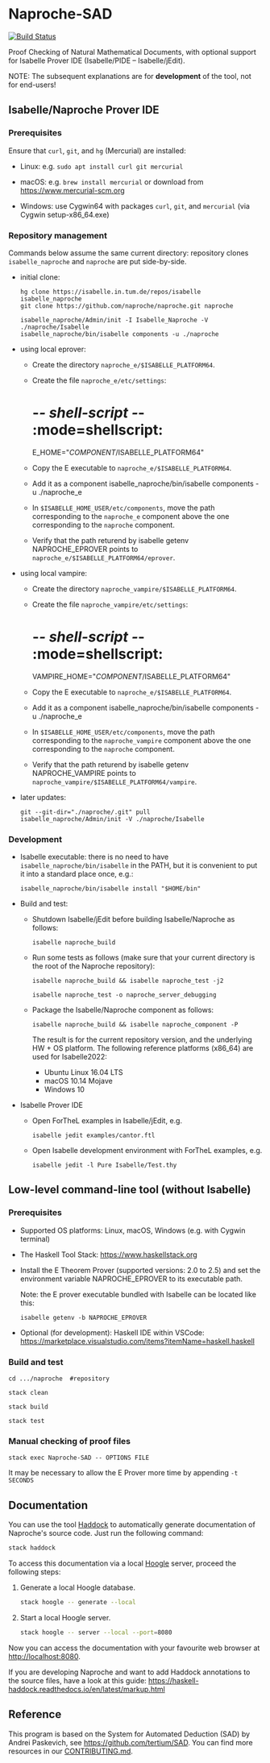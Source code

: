 # Naproche-SAD

[![Build Status](https://travis-ci.com/anfelor/Naproche-SAD.svg?branch=master)](https://travis-ci.com/anfelor/Naproche-SAD)

Proof Checking of Natural Mathematical Documents, with optional support
for Isabelle Prover IDE (Isabelle/PIDE – Isabelle/jEdit).


NOTE: The subsequent explanations are for **development** of the tool, not for end-users!


## Isabelle/Naproche Prover IDE

### Prerequisites

Ensure that `curl`, `git`, and `hg` (Mercurial) are installed:

  * Linux: e.g. `sudo apt install curl git mercurial`

  * macOS: e.g. `brew install mercurial` or download from https://www.mercurial-scm.org

  * Windows: use Cygwin64 with packages `curl`, `git`, and `mercurial` (via Cygwin setup-x86_64.exe)


### Repository management

Commands below assume the same current directory: repository clones
`isabelle_naproche` and `naproche` are put side-by-side.

* initial clone:

      hg clone https://isabelle.in.tum.de/repos/isabelle isabelle_naproche
      git clone https://github.com/naproche/naproche.git naproche

      isabelle_naproche/Admin/init -I Isabelle_Naproche -V ./naproche/Isabelle
      isabelle_naproche/bin/isabelle components -u ./naproche

* using local eprover:
  - Create the directory `naproche_e/$ISABELLE_PLATFORM64`.
  - Create the file `naproche_e/etc/settings`:
      # -*- shell-script -*- :mode=shellscript:

      E_HOME="$COMPONENT/$ISABELLE_PLATFORM64"
  - Copy the E executable to `naproche_e/$ISABELLE_PLATFORM64`.
  - Add it as a component
      isabelle_naproche/bin/isabelle components -u ./naproche_e
  - In `$ISABELLE_HOME_USER/etc/components`, move the path corresponding to the `naproche_e` component above
    the one corresponding to the `naproche` component.
  - Verify that the path returend by
      isabelle getenv NAPROCHE_EPROVER
    points to `naproche_e/$ISABELLE_PLATFORM64/eprover`.

* using local vampire:
  - Create the directory `naproche_vampire/$ISABELLE_PLATFORM64`.
  - Create the file `naproche_vampire/etc/settings`:
      # -*- shell-script -*- :mode=shellscript:

      VAMPIRE_HOME="$COMPONENT/$ISABELLE_PLATFORM64"
  - Copy the E executable to `naproche_e/$ISABELLE_PLATFORM64`.
  - Add it as a component
      isabelle_naproche/bin/isabelle components -u ./naproche_e
  - In `$ISABELLE_HOME_USER/etc/components`, move the path corresponding to the `naproche_vampire` component above
    the one corresponding to the `naproche` component.
  - Verify that the path returend by
      isabelle getenv NAPROCHE_VAMPIRE
    points to `naproche_vampire/$ISABELLE_PLATFORM64/vampire`.

* later updates:

      git --git-dir="./naproche/.git" pull
      isabelle_naproche/Admin/init -V ./naproche/Isabelle


### Development

* Isabelle executable: there is no need to have `isabelle_naproche/bin/isabelle`
in the PATH, but it is convenient to put it into a standard place once, e.g.:

      isabelle_naproche/bin/isabelle install "$HOME/bin"


* Build and test:

  - Shutdown Isabelle/jEdit before building Isabelle/Naproche as follows:

        isabelle naproche_build


  - Run some tests as follows (make sure that your current directory is the root of the Naproche repository):

        isabelle naproche_build && isabelle naproche_test -j2

        isabelle naproche_test -o naproche_server_debugging


  - Package the Isabelle/Naproche component as follows:

        isabelle naproche_build && isabelle naproche_component -P


    The result is for the current repository version, and the underlying
    HW + OS platform. The following reference platforms (x86_64) are
    used for Isabelle2022:

      - Ubuntu Linux 16.04 LTS
      - macOS 10.14 Mojave
      - Windows 10

* Isabelle Prover IDE

    - Open ForTheL examples in Isabelle/jEdit, e.g.

          isabelle jedit examples/cantor.ftl


    - Open Isabelle development environment with ForTheL examples, e.g.

          isabelle jedit -l Pure Isabelle/Test.thy



## Low-level command-line tool (without Isabelle)

### Prerequisites

  * Supported OS platforms: Linux, macOS, Windows (e.g. with Cygwin terminal)

  * The Haskell Tool Stack: https://www.haskellstack.org

  * Install the E Theorem Prover (supported versions: 2.0 to 2.5) and
    set the environment variable NAPROCHE_EPROVER to its executable
    path.

    Note: the E prover executable bundled with Isabelle can be located
    like this:

      ```
      isabelle getenv -b NAPROCHE_EPROVER
      ```

  * Optional (for development): Haskell IDE within VSCode:
    https://marketplace.visualstudio.com/items?itemName=haskell.haskell


### Build and test

    cd .../naproche  #repository

    stack clean

    stack build

    stack test



### Manual checking of proof files


    stack exec Naproche-SAD -- OPTIONS FILE


  It may be necessary to allow the E Prover more time by appending `-t SECONDS`


## Documentation

You can use the tool [Haddock][1] to automatically generate documentation of
Naproche's source code.
Just run the following command:

  ```sh
  stack haddock
  ```

To access this documentation via a local [Hoogle][2] server, proceed the
following steps:

  1.  Generate a local Hoogle database.

      ```sh
      stack hoogle -- generate --local
      ```

  2.  Start a local Hoogle server.

      ```sh
      stack hoogle -- server --local --port=8080
      ```

Now you can access the documentation with your favourite web browser at
<http://localhost:8080>.

If you are developing Naproche and want to add Haddock annotations to the source files, have a look at this guide:
<https://haskell-haddock.readthedocs.io/en/latest/markup.html>


## Reference ##

This program is based on the System for Automated Deduction (SAD) by
Andrei Paskevich, see https://github.com/tertium/SAD.
You can find more resources in our [CONTRIBUTING.md](CONTRIBUTING.md).


[1]: <https://haskell-haddock.readthedocs.io/en/latest/>
[2]: <https://wiki.haskell.org/Hoogle>
